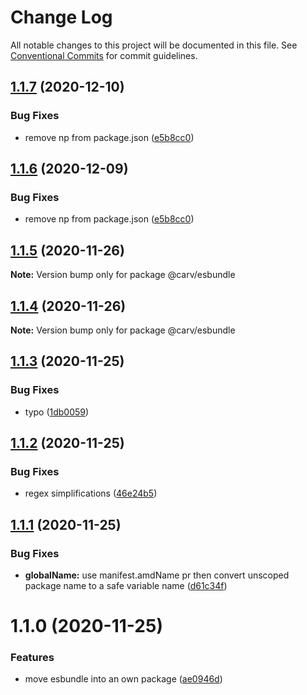 # Change Log

All notable changes to this project will be documented in this file.
See [Conventional Commits](https://conventionalcommits.org) for commit guidelines.

## [1.1.7](https://github.com/carvjs/tools/compare/@carv/esbundle@1.1.5...@carv/esbundle@1.1.7) (2020-12-10)

### Bug Fixes

- remove np from package.json ([e5b8cc0](https://github.com/carvjs/tools/commit/e5b8cc0d8c1f32e6bb3617c85eee0bfde0aa6324))

## [1.1.6](https://github.com/carvjs/tools/compare/@carv/esbundle@1.1.5...@carv/esbundle@1.1.6) (2020-12-09)

### Bug Fixes

- remove np from package.json ([e5b8cc0](https://github.com/carvjs/tools/commit/e5b8cc0d8c1f32e6bb3617c85eee0bfde0aa6324))

## [1.1.5](https://github.com/carvjs/tools/compare/@carv/esbundle@1.1.4...@carv/esbundle@1.1.5) (2020-11-26)

**Note:** Version bump only for package @carv/esbundle

## [1.1.4](https://github.com/carvjs/tools/compare/@carv/esbundle@1.1.3...@carv/esbundle@1.1.4) (2020-11-26)

**Note:** Version bump only for package @carv/esbundle

## [1.1.3](https://github.com/carvjs/tools/compare/@carv/esbundle@1.1.2...@carv/esbundle@1.1.3) (2020-11-25)

### Bug Fixes

- typo ([1db0059](https://github.com/carvjs/tools/commit/1db0059db0bfefbca45498792b58e39699eaf29d))

## [1.1.2](https://github.com/carvjs/tools/compare/@carv/esbundle@1.1.1...@carv/esbundle@1.1.2) (2020-11-25)

### Bug Fixes

- regex simplifications ([46e24b5](https://github.com/carvjs/tools/commit/46e24b5504f36653a085f981964395b69d195479))

## [1.1.1](https://github.com/carvjs/tools/compare/@carv/esbundle@1.1.0...@carv/esbundle@1.1.1) (2020-11-25)

### Bug Fixes

- **globalName:** use manifest.amdName pr then convert unscoped package name to a safe variable name ([d61c34f](https://github.com/carvjs/tools/commit/d61c34fe852db3d1471338fd6b8363643ccf0457))

# 1.1.0 (2020-11-25)

### Features

- move esbundle into an own package ([ae0946d](https://github.com/carvjs/tools/commit/ae0946ddc7bee84a6d9c6a96d231a89288356e44))

